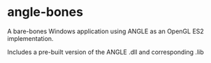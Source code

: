 # angle-bones

A bare-bones Windows application using ANGLE as an OpenGL ES2 implementation.

Includes a pre-built version of the ANGLE .dll and corresponding .lib
